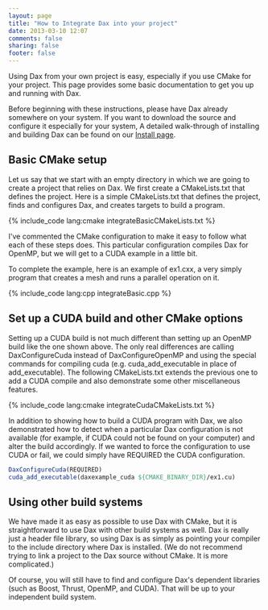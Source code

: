 ```yaml
---
layout: page
title: "How to Integrate Dax into your project"
date: 2013-03-10 12:07
comments: false
sharing: false
footer: false
---
```


Using Dax from your own project is easy, especially if you use CMake for your project.
This page provides some basic documentation to get you up and running with Dax.

Before beginning with these instructions, please have Dax already somewhere on your system.
If you want to download the source and configure it especially for your system,
A detailed walk-through of installing and building Dax can be found on our [Install page](/install/).

## Basic CMake setup ##

Let us say that we start with an empty directory in which we are going to create a project that relies on Dax.
We first create a CMakeLists.txt that defines the project.
Here is a simple CMakeLists.txt that defines the project, finds and configures Dax, and creates targets to build a program.

{% include_code lang:cmake integrateBasicCMakeLists.txt %}

I've commented the CMake configuration to make it easy to follow what each of these steps does.
This particular configuration compiles Dax for OpenMP, but we will get to a CUDA example in a little bit.

To complete the example, here is an example of ex1.cxx, a very simply program that creates a mesh and runs a parallel operation on it.

{% include_code lang:cpp integrateBasic.cpp %}

## Set up a CUDA build and other CMake options ##

Setting up a CUDA build is not much different than setting up an OpenMP build like the one shown above.  The only real differences are calling DaxConfigureCuda instead of DaxConfigureOpenMP and using the special commands for compiling cuda (e.g. cuda_add_executable in place of add_executable).  The following CMakeLists.txt extends the previous one to add a CUDA compile and also demonstrate some other miscellaneous features.

{% include_code lang:cmake integrateCudaCMakeLists.txt %}

In addition to showing how to build a CUDA program with Dax, we also demonstrated how to detect when a particular Dax configuration is not available (for example, if CUDA could not be found on your computer) and alter the build accordingly.  If we wanted to force the configuration to use CUDA or fail, we could simply have REQUIRED the CUDA configuration.

``` cmake
DaxConfigureCuda(REQUIRED)
cuda_add_executable(daxexample_cuda ${CMAKE_BINARY_DIR}/ex1.cu)
```

## Using other build systems ##

We have made it as easy as possible to use Dax with CMake, but it is straightforward to use Dax with other build systems as well.  Dax is really just a header file library, so using Dax is as simply as pointing your compiler to the include directory where Dax is installed.  (We do not recommend trying to link a project to the Dax source without CMake.  It is more complicated.)

Of course, you will still have to find and configure Dax's dependent libraries (such as Boost, Thrust, OpenMP, and CUDA).  That will be up to your independent build system.
